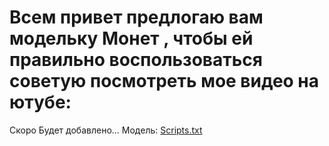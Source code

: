 # Всем привет предлогаю вам модельку Монет , чтобы ей правильно воспользоваться советую посмотреть мое видео на ютубе: 
Скоро Будет добавлено...
Модель: [Scripts.txt](https://github.com/user-attachments/files/16478948/Scripts.txt)
